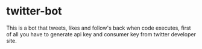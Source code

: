 # twitter-bot

This is a bot that tweets, likes and follow's back when code executes, first of all you have to generate api key and consumer key from twitter developer site.
